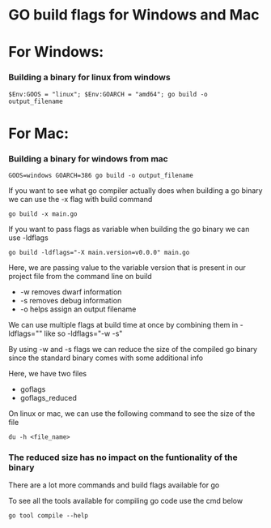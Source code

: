 # GO build flags for Windows and Mac

# For Windows: 
  ### Building a binary for linux from windows
  ``` $Env:GOOS = "linux"; $Env:GOARCH = "amd64"; go build -o output_filename ```

# For Mac:
  ### Building a binary for windows from mac
  ``` GOOS=windows GOARCH=386 go build -o output_filename ```

If you want to see what go compiler actually does when building a go binary we can use the -x flag with build command

``` go build -x main.go ```

If you want to pass flags as variable when building the go binary we can use -ldflags

``` go build -ldflags="-X main.version=v0.0.0" main.go ```

Here, we are passing value to the variable version that is present in our project file from the command line on build

+ -w removes dwarf information
+ -s removes debug information
+ -o helps assign an output filename 
  
We can use multiple flags at build time at once by combining them in -ldflags="<build flags and their values>" like so -ldflags="-w -s"

By using -w and -s flags we can reduce the size of the compiled go binary since the standard binary comes with some additional info 

Here, we have two files 
+ goflags 
+ goflags_reduced

On linux or mac, we can use the following command to see the size of the file

``` du -h <file_name>  ```

### The reduced size has no impact on the funtionality of the binary 

There are a lot more commands and build flags available for go

To see all the tools available for compiling go code use the cmd below

``` go tool compile --help ```
